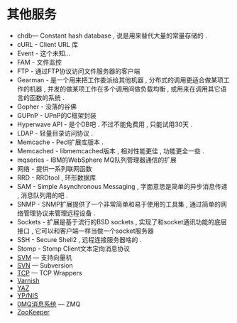 # 其他服务

* chdb— Constant hash database , 说是用来替代大量的常量存储的 . 
* cURL - Client URL 库
* Event - 这个未知...
* FAM - 文件监控
* FTP - 通过FTP协议访问文件服务器的客户端
* Gearman - 是一个用来把工作委派给其他机器 , 分布式的调用更适合做某项工作的机器 , 并发的做某项工作在多个调用间做负载均衡 , 或用来在调用其它语言的函数的系统 . 
* Gopher - 没落的谷佛
* GUPnP - UPnP的C框架封装
* Hyperwave API -  是个DB吧 . 不过不能免费用 , 只能试用30天 . 
* LDAP - 轻量目录访问协议 . 
* Memcache - Pecl扩展库版本 . 
* Memcached - libmemcached版本 , 相对性能更佳 , 功能更全一些 . 
* mqseries - IBM的WebSphere MQ队列管理器通信的扩展
* 网络 - 提供一系列联网函数
* RRD - RRDtool , 环形数据库
* SAM - Simple Asynchronous Messaging , 字面意思是简单的异步消息传递 , 消息队列用的吧 . 
* SNMP - SNMP扩展提供了一个非常简单和易于使用的工具集 , 通过简单的网络管理协议来管理远程设备 . 
* Sockets - 扩展是基于流行的BSD sockets , 实现了和socket通讯功能的底层接口 , 它可以和客户端一样当做一个socket服务器
* SSH - Secure Shell2 , 远程连接服务器啥的 . 
* Stomp - Stomp Client文本定向消息协议
* [SVM](http://php.net/manual/zh/book.svm.php)
  — 支持向量机
* [SVN](http://php.net/manual/zh/book.svn.php)
  — Subversion
* [TCP](http://php.net/manual/zh/book.tcpwrap.php)
  — TCP Wrappers
* [Varnish](http://php.net/manual/zh/book.varnish.php)
* [YAZ](http://php.net/manual/zh/book.yaz.php)
* [YP/NIS](http://php.net/manual/zh/book.nis.php)
* [0MQ消息系统](http://php.net/manual/zh/book.zmq.php)
  — ZMQ
* [ZooKeeper](http://php.net/manual/zh/book.zookeeper.php)



